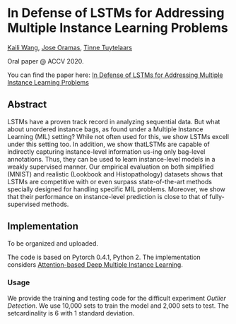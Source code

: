# In Defense of LSTMs for Addressing Multiple Instance Learning Problems
>
[Kaili Wang](http://homes.esat.kuleuven.be/~kwang/), [Jose Oramas](http://homes.esat.kuleuven.be/~joramas/), [Tinne Tuytelaars](https://homes.esat.kuleuven.be/~tuytelaa/)

>  
Oral paper @ ACCV 2020.
> 
You can find the paper here:
[In Defense of LSTMs for Addressing Multiple Instance Learning Problems](https://arxiv.org/abs/1909.05690)
>
## Abstract
LSTMs have a proven track record in analyzing sequential data. But what about unordered instance bags, as found under a Multiple Instance Learning (MIL) setting? While not often used for this, we show LSTMs excell under this setting too. In addition, we show thatLSTMs are capable of indirectly capturing instance-level information us-ing only bag-level annotations. Thus, they can be used to learn instance-level models in a weakly supervised manner. Our empirical evaluation on both simplified (MNIST) and realistic (Lookbook and Histopathology) datasets shows that LSTMs are competitive with or even surpass state-of-the-art methods specially designed for handling specific MIL problems. Moreover, we show that their performance on instance-level prediction is close to that of fully-supervised methods.
>
## Implementation
To be organized and uploaded.
>
The code is based on Pytorch 0.4.1, Python 2. The implementation considers [Attention-based Deep Multiple Instance Learning](https://github.com/AMLab-Amsterdam/AttentionDeepMIL).
>
### Usage
We provide the training and testing code for the difficult experiment *Outlier Detection*. We use 10,000 sets to train the model and 2,000 sets to test. The setcardinality is 6 with 1 standard deviation.
